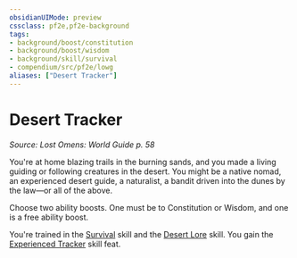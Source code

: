 ```yaml
---
obsidianUIMode: preview
cssclass: pf2e,pf2e-background
tags:
- background/boost/constitution
- background/boost/wisdom
- background/skill/survival
- compendium/src/pf2e/lowg
aliases: ["Desert Tracker"]
---
```

# Desert Tracker
*Source: Lost Omens: World Guide p. 58*  

You're at home blazing trails in the burning sands, and you made a living guiding or following creatures in the desert. You might be a native nomad, an experienced desert guide, a naturalist, a bandit driven into the dunes by the law—or all of the above.

Choose two ability boosts. One must be to Constitution or Wisdom, and one is a free ability boost.

You're trained in the [Survival](compendium/skills.md#Survival) skill and the [Desert Lore](compendium/skills.md#Lore) skill. You gain the [Experienced Tracker](compendium/feats/experienced-tracker.md) skill feat.